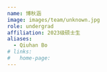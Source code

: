 ```yaml
---
name: 博秋涵
image: images/team/unknown.jpg
role: undergrad
affiliation: 2023级硕士生
aliases:
  - Qiuhan Bo
# links:
#   home-page:
---
```

